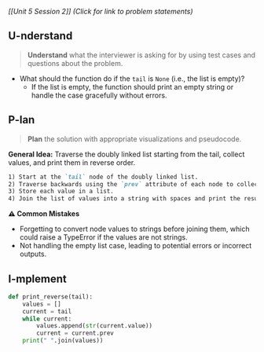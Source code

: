 *[[Unit 5 Session 2]] (Click for link to problem statements)*

## U-nderstand
 
> **Understand** what the interviewer is asking for by using test cases and questions about the problem.

- What should the function do if the `tail` is `None` (i.e., the list is empty)?
  - If the list is empty, the function should print an empty string or handle the case gracefully without errors.

## P-lan

> **Plan** the solution with appropriate visualizations and pseudocode.

**General Idea:** Traverse the doubly linked list starting from the tail, collect values, and print them in reverse order.

```markdown
1) Start at the `tail` node of the doubly linked list.
2) Traverse backwards using the `prev` attribute of each node to collect the values.
3) Store each value in a list.
4) Join the list of values into a string with spaces and print the result.
```

**⚠️ Common Mistakes**

- Forgetting to convert node values to strings before joining them, which could raise a TypeError if the values are not strings.
- Not handling the empty list case, leading to potential errors or incorrect outputs.

## I-mplement

```python
def print_reverse(tail):
    values = []
    current = tail
    while current:
        values.append(str(current.value))
        current = current.prev
    print(" ".join(values))
```